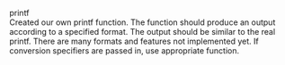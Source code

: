 printf<br /> Created our own printf function. The function should produce an output according to a specified format. The output should be similar to the real printf. There are many formats and features not implemented yet. If conversion specifiers are passed in, use appropriate function.
